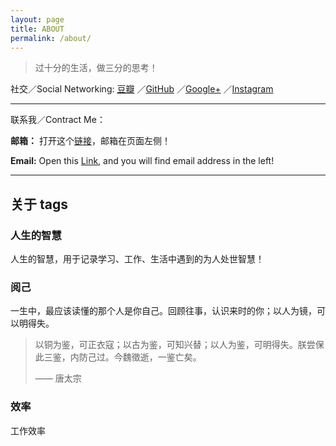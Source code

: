 ```yaml
---
layout: page
title: ABOUT
permalink: /about/
---
```


<blockquote class="blockquote-center">
<p>过十分的生活，做三分的思考！</p>
</blockquote>


社交／Social Networking:
[豆瓣](https://www.douban.com/people/54904096/)
／[GitHub](https://github.com/xianyuxmu)
／[Google+](https://plus.google.com/u/0/108098881131336504752)
／[Instagram](https://www.instagram.com/robinchen17/)

----

联系我／Contract Me：

**邮箱：** 打开这个[链接](https://github.com/xianyuxmu)，邮箱在页面左侧！

**Email:** Open this [Link](https://github.com/xianyuxmu), and you will find email address in the left!

----

## 关于 tags

### 人生的智慧

人生的智慧，用于记录学习、工作、生活中遇到的为人处世智慧！

### 阅己

一生中，最应该读懂的那个人是你自己。回顾往事，认识来时的你；以人为镜，可以明得失。

<blockquote>
<p>
以铜为鉴，可正衣寇；以古为鉴，可知兴替；以人为鉴，可明得失。朕尝保此三鉴，内防己过。今魏徵逝，一鉴亡矣。
</p>
<p> —— 唐太宗<p>
</blockquote>


### 效率

工作效率






